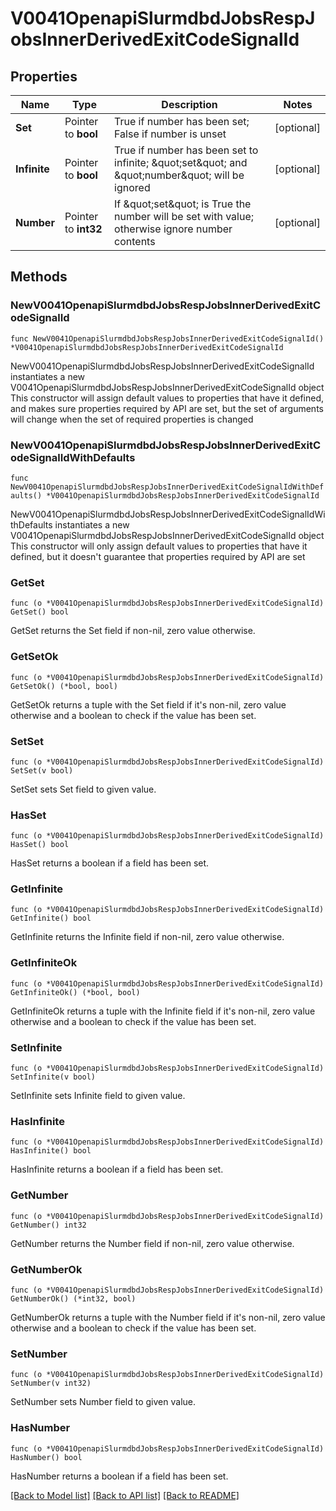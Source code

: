 # V0041OpenapiSlurmdbdJobsRespJobsInnerDerivedExitCodeSignalId

## Properties

Name | Type | Description | Notes
------------ | ------------- | ------------- | -------------
**Set** | Pointer to **bool** | True if number has been set; False if number is unset | [optional] 
**Infinite** | Pointer to **bool** | True if number has been set to infinite; \&quot;set\&quot; and \&quot;number\&quot; will be ignored | [optional] 
**Number** | Pointer to **int32** | If \&quot;set\&quot; is True the number will be set with value; otherwise ignore number contents | [optional] 

## Methods

### NewV0041OpenapiSlurmdbdJobsRespJobsInnerDerivedExitCodeSignalId

`func NewV0041OpenapiSlurmdbdJobsRespJobsInnerDerivedExitCodeSignalId() *V0041OpenapiSlurmdbdJobsRespJobsInnerDerivedExitCodeSignalId`

NewV0041OpenapiSlurmdbdJobsRespJobsInnerDerivedExitCodeSignalId instantiates a new V0041OpenapiSlurmdbdJobsRespJobsInnerDerivedExitCodeSignalId object
This constructor will assign default values to properties that have it defined,
and makes sure properties required by API are set, but the set of arguments
will change when the set of required properties is changed

### NewV0041OpenapiSlurmdbdJobsRespJobsInnerDerivedExitCodeSignalIdWithDefaults

`func NewV0041OpenapiSlurmdbdJobsRespJobsInnerDerivedExitCodeSignalIdWithDefaults() *V0041OpenapiSlurmdbdJobsRespJobsInnerDerivedExitCodeSignalId`

NewV0041OpenapiSlurmdbdJobsRespJobsInnerDerivedExitCodeSignalIdWithDefaults instantiates a new V0041OpenapiSlurmdbdJobsRespJobsInnerDerivedExitCodeSignalId object
This constructor will only assign default values to properties that have it defined,
but it doesn't guarantee that properties required by API are set

### GetSet

`func (o *V0041OpenapiSlurmdbdJobsRespJobsInnerDerivedExitCodeSignalId) GetSet() bool`

GetSet returns the Set field if non-nil, zero value otherwise.

### GetSetOk

`func (o *V0041OpenapiSlurmdbdJobsRespJobsInnerDerivedExitCodeSignalId) GetSetOk() (*bool, bool)`

GetSetOk returns a tuple with the Set field if it's non-nil, zero value otherwise
and a boolean to check if the value has been set.

### SetSet

`func (o *V0041OpenapiSlurmdbdJobsRespJobsInnerDerivedExitCodeSignalId) SetSet(v bool)`

SetSet sets Set field to given value.

### HasSet

`func (o *V0041OpenapiSlurmdbdJobsRespJobsInnerDerivedExitCodeSignalId) HasSet() bool`

HasSet returns a boolean if a field has been set.

### GetInfinite

`func (o *V0041OpenapiSlurmdbdJobsRespJobsInnerDerivedExitCodeSignalId) GetInfinite() bool`

GetInfinite returns the Infinite field if non-nil, zero value otherwise.

### GetInfiniteOk

`func (o *V0041OpenapiSlurmdbdJobsRespJobsInnerDerivedExitCodeSignalId) GetInfiniteOk() (*bool, bool)`

GetInfiniteOk returns a tuple with the Infinite field if it's non-nil, zero value otherwise
and a boolean to check if the value has been set.

### SetInfinite

`func (o *V0041OpenapiSlurmdbdJobsRespJobsInnerDerivedExitCodeSignalId) SetInfinite(v bool)`

SetInfinite sets Infinite field to given value.

### HasInfinite

`func (o *V0041OpenapiSlurmdbdJobsRespJobsInnerDerivedExitCodeSignalId) HasInfinite() bool`

HasInfinite returns a boolean if a field has been set.

### GetNumber

`func (o *V0041OpenapiSlurmdbdJobsRespJobsInnerDerivedExitCodeSignalId) GetNumber() int32`

GetNumber returns the Number field if non-nil, zero value otherwise.

### GetNumberOk

`func (o *V0041OpenapiSlurmdbdJobsRespJobsInnerDerivedExitCodeSignalId) GetNumberOk() (*int32, bool)`

GetNumberOk returns a tuple with the Number field if it's non-nil, zero value otherwise
and a boolean to check if the value has been set.

### SetNumber

`func (o *V0041OpenapiSlurmdbdJobsRespJobsInnerDerivedExitCodeSignalId) SetNumber(v int32)`

SetNumber sets Number field to given value.

### HasNumber

`func (o *V0041OpenapiSlurmdbdJobsRespJobsInnerDerivedExitCodeSignalId) HasNumber() bool`

HasNumber returns a boolean if a field has been set.


[[Back to Model list]](../README.md#documentation-for-models) [[Back to API list]](../README.md#documentation-for-api-endpoints) [[Back to README]](../README.md)


